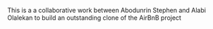 This is a a collaborative work between Abodunrin Stephen and Alabi Olalekan to build an outstanding clone of the AirBnB project
